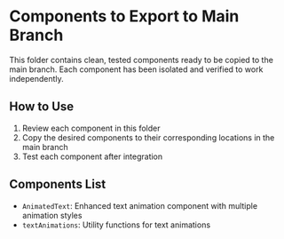 # Components to Export to Main Branch

This folder contains clean, tested components ready to be copied to the main branch.
Each component has been isolated and verified to work independently.

## How to Use

1. Review each component in this folder
2. Copy the desired components to their corresponding locations in the main branch
3. Test each component after integration

## Components List

- `AnimatedText`: Enhanced text animation component with multiple animation styles
- `textAnimations`: Utility functions for text animations
